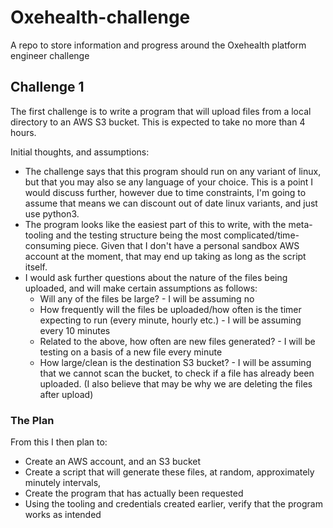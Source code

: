 # Oxehealth-challenge
A repo to store information and progress around the Oxehealth platform engineer challenge


## Challenge 1
The first challenge is to write a program that will upload files from a local directory to an AWS S3 bucket. This is 
expected to take no more than 4 hours. 

Initial thoughts, and assumptions:
- The challenge says that this program should run on any variant of linux, but that you may also se any language of 
  your choice. This is a point I would discuss further, however due to time constraints, I'm going to assume that 
  means we can discount out of date linux variants, and just use python3.
- The program looks like the easiest part of this to write, with the meta-tooling and the testing structure being 
  the most complicated/time-consuming piece. Given that I don't have a personal sandbox AWS account at the moment, 
  that may end up taking as long as the script itself.
- I would ask further questions about the nature of the files being uploaded, and will make certain assumptions as 
  follows:
  - Will any of the files be large? - I will be assuming no
  - How frequently will the files be uploaded/how often is the timer expecting to run (every minute, hourly etc.) - 
    I will be assuming every 10 minutes
  - Related to the above, how often are new files generated? - I will be testing on a basis of a new file every minute
  - How large/clean is the destination S3 bucket? - I will be assuming that we cannot scan the bucket, to check if a 
    file has already been uploaded. (I also believe that may be why we are deleting the files after upload)

### The Plan
From this I then plan to:
- Create an AWS account, and an S3 bucket
- Create a script that will generate these files, at random, approximately minutely intervals,
- Create the program that has actually been requested
- Using the tooling and credentials created earlier, verify that the program works as intended